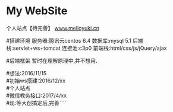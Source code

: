 ﻿# My WebSite
个人站点【待完善】
www.melloyuki.cn

#搭建环境
服务器:腾讯云centos 6.4
数据库:mysql 5.1
后端栈:servlet+ws+tomcat
连接池:c3p0
前端栈:html/css/js/jQuery/ajax

#后端框架
暂时在理解原理中,并不想用.

#想法:2016/11/15  
#初始ws搭建:2016/12/xx  
#个人站点  
#微信教务接口:2017/4/xx  
#现:等大创搞定后,完善````    


